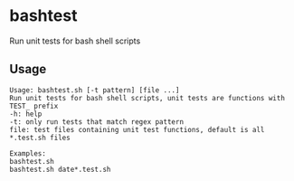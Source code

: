 # bashtest
Run unit tests for bash shell scripts


## Usage

```
Usage: bashtest.sh [-t pattern] [file ...]
Run unit tests for bash shell scripts, unit tests are functions with TEST_ prefix
-h: help
-t: only run tests that match regex pattern
file: test files containing unit test functions, default is all *.test.sh files

Examples:
bashtest.sh
bashtest.sh date*.test.sh
```
